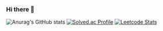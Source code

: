 ### Hi there 👋

<!--
**goldsergeant/goldsergeant** is a ✨ _special_ ✨ repository because its `README.md` (this file) appears on your GitHub profile.

Here are some ideas to get you started:

- 🔭 I’m currently working on ...
- 🌱 I’m currently learning ...
- 👯 I’m looking to collaborate on ...
- 🤔 I’m looking for help with ...
- 💬 Ask me about ...
- 📫 How to reach me: ...
- 😄 Pronouns: ...
- ⚡ Fun fact: ...
-->

![Anurag's GitHub stats](https://github-readme-stats.vercel.app/api?username=goldsergeant&show_icons=true&theme=radical)
[![Solved.ac Profile](http://mazassumnida.wtf/api/v2/generate_badge?boj=rmagksfla000)](https://solved.ac/rmagksfla000/)
[![Leetcode Stats](https://leetcard.jacoblin.cool/goldsergeant)](https://leetcode.com/goldsergeant)
